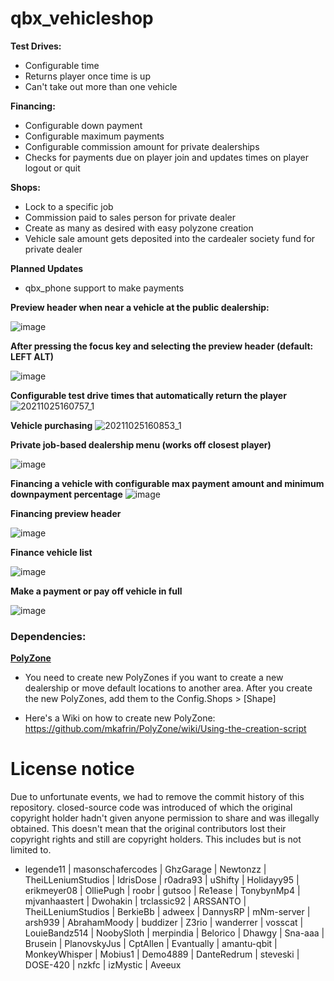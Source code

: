 # qbx_vehicleshop

**Test Drives:**
* Configurable time
* Returns player once time is up
* Can't take out more than one vehicle

**Financing:**
* Configurable down payment
* Configurable maximum payments
* Configurable commission amount for private dealerships
* Checks for payments due on player join and updates times on player logout or quit

**Shops:**
* Lock to a specific job
* Commission paid to sales person for private dealer
* Create as many as desired with easy polyzone creation
* Vehicle sale amount gets deposited into the cardealer society fund for private dealer

**Planned Updates**
* qbx_phone support to make payments

**Preview header when near a vehicle at the public dealership:**

![image](https://user-images.githubusercontent.com/57848836/138773379-836be2a6-a800-47a4-8037-84d9052a964c.png)

**After pressing the focus key and selecting the preview header (default: LEFT ALT)**

![image](https://user-images.githubusercontent.com/57848836/138770886-15e056db-3e57-43ea-b855-3ef4fd107acf.png)

**Configurable test drive times that automatically return the player**
![20211025160757_1](https://user-images.githubusercontent.com/57848836/138771162-00ee2607-0b56-418b-848c-5d8a009f4acd.jpg)

**Vehicle purchasing**
![20211025160853_1](https://user-images.githubusercontent.com/57848836/138772385-ce16c0e6-baea-4b54-8eff-dbf44c54f568.jpg)

**Private job-based dealership menu (works off closest player)**

![image](https://user-images.githubusercontent.com/57848836/138772120-9513fa09-a22f-4a5f-8afe-6dc7756999f4.png)

**Financing a vehicle with configurable max payment amount and minimum downpayment percentage**
![image](https://user-images.githubusercontent.com/57848836/138771328-0b88078c-9f3d-4754-a4c7-bd5b68dd5129.png)

**Financing preview header**

![image](https://user-images.githubusercontent.com/57848836/138773600-d6f510f8-a476-436d-8211-21e8c920eb6b.png)

**Finance vehicle list**

![image](https://user-images.githubusercontent.com/57848836/138771582-727e7fd4-4837-4320-b79a-479a6268b7ac.png)

**Make a payment or pay off vehicle in full**

![image](https://user-images.githubusercontent.com/57848836/138771627-faed7fcb-73c8-4b77-a33f-fffbb738ab03.png)

### Dependencies:

**[PolyZone](https://github.com/qbcore-framework/PolyZone)**

* You need to create new PolyZones if you want to create a new dealership or move default locations to another area. After you create the new PolyZones, add them to the Config.Shops > [Shape]

* Here's a Wiki on how to create new PolyZone:
https://github.com/mkafrin/PolyZone/wiki/Using-the-creation-script

# License notice
Due to unfortunate events, we had to remove the commit history of this repository. closed-source code was introduced of which the original copyright holder hadn't given anyone permission to share and was illegally obtained. This doesn't mean that the original contributors lost their copyright rights and still are copyright holders. This includes but is not limited to.
- legende11 | masonschafercodes | GhzGarage | Newtonzz | TheiLLeniumStudios | IdrisDose | r0adra93 | uShifty | Holidayy95 | erikmeyer08 | OlliePugh | roobr | gutsoo | Re1ease | TonybynMp4 | mjvanhaastert | Dwohakin | trclassic92 | ARSSANTO | TheiLLeniumStudios | BerkieBb | adweex | DannysRP | mNm-server | arsh939 | AbrahamMoody | buddizer | Z3rio | wanderrer | vosscat | LouieBandz514 | NoobySloth | merpindia | Belorico | Dhawgy | Sna-aaa | Brusein | PlanovskyJus | CptAllen | Evantually | amantu-qbit | MonkeyWhisper | Mobius1 | Demo4889 | DanteRedrum | steveski | DOSE-420 | nzkfc | izMystic | Aveeux
